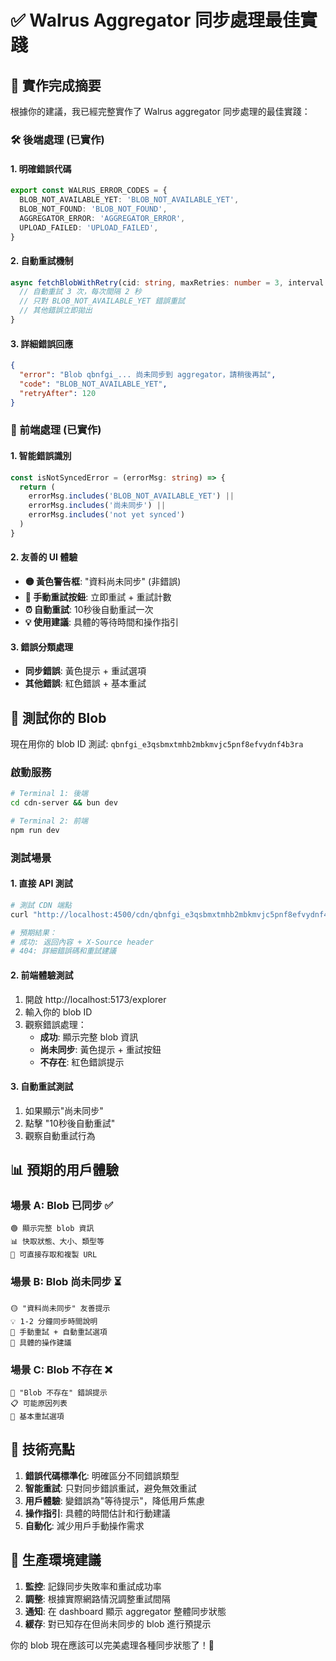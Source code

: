 # ✅ Walrus Aggregator 同步處理最佳實踐

## 🎯 實作完成摘要

根據你的建議，我已經完整實作了 Walrus aggregator 同步處理的最佳實踐：

### 🛠 後端處理 (已實作)

#### 1. 明確錯誤代碼

```typescript
export const WALRUS_ERROR_CODES = {
  BLOB_NOT_AVAILABLE_YET: 'BLOB_NOT_AVAILABLE_YET',
  BLOB_NOT_FOUND: 'BLOB_NOT_FOUND',
  AGGREGATOR_ERROR: 'AGGREGATOR_ERROR',
  UPLOAD_FAILED: 'UPLOAD_FAILED',
}
```

#### 2. 自動重試機制

```typescript
async fetchBlobWithRetry(cid: string, maxRetries: number = 3, interval: number = 2000) {
  // 自動重試 3 次，每次間隔 2 秒
  // 只對 BLOB_NOT_AVAILABLE_YET 錯誤重試
  // 其他錯誤立即拋出
}
```

#### 3. 詳細錯誤回應

```json
{
  "error": "Blob qbnfgi_... 尚未同步到 aggregator，請稍後再試",
  "code": "BLOB_NOT_AVAILABLE_YET",
  "retryAfter": 120
}
```

### 🎨 前端處理 (已實作)

#### 1. 智能錯誤識別

```typescript
const isNotSyncedError = (errorMsg: string) => {
  return (
    errorMsg.includes('BLOB_NOT_AVAILABLE_YET') ||
    errorMsg.includes('尚未同步') ||
    errorMsg.includes('not yet synced')
  )
}
```

#### 2. 友善的 UI 體驗

- **🟡 黃色警告框**: "資料尚未同步" (非錯誤)
- **🔄 手動重試按鈕**: 立即重試 + 重試計數
- **⏰ 自動重試**: 10秒後自動重試一次
- **💡 使用建議**: 具體的等待時間和操作指引

#### 3. 錯誤分類處理

- **同步錯誤**: 黃色提示 + 重試選項
- **其他錯誤**: 紅色錯誤 + 基本重試

## 🧪 測試你的 Blob

現在用你的 blob ID 測試: `qbnfgi_e3qsbmxtmhb2mbkmvjc5pnf8efvydnf4b3ra`

### 啟動服務

```bash
# Terminal 1: 後端
cd cdn-server && bun dev

# Terminal 2: 前端
npm run dev
```

### 測試場景

#### 1. 直接 API 測試

```bash
# 測試 CDN 端點
curl "http://localhost:4500/cdn/qbnfgi_e3qsbmxtmhb2mbkmvjc5pnf8efvydnf4b3ra"

# 預期結果：
# 成功: 返回內容 + X-Source header
# 404: 詳細錯誤碼和重試建議
```

#### 2. 前端體驗測試

1. 開啟 http://localhost:5173/explorer
2. 輸入你的 blob ID
3. 觀察錯誤處理：
   - **成功**: 顯示完整 blob 資訊
   - **尚未同步**: 黃色提示 + 重試按鈕
   - **不存在**: 紅色錯誤提示

#### 3. 自動重試測試

1. 如果顯示"尚未同步"
2. 點擊 "10秒後自動重試"
3. 觀察自動重試行為

## 📊 預期的用戶體驗

### 場景 A: Blob 已同步 ✅

```
🟢 顯示完整 blob 資訊
📊 快取狀態、大小、類型等
🔗 可直接存取和複製 URL
```

### 場景 B: Blob 尚未同步 ⏳

```
🟡 "資料尚未同步" 友善提示
💡 1-2 分鐘同步時間說明
🔄 手動重試 + 自動重試選項
📝 具體的操作建議
```

### 場景 C: Blob 不存在 ❌

```
🔴 "Blob 不存在" 錯誤提示
📋 可能原因列表
🔄 基本重試選項
```

## 🎯 技術亮點

1. **錯誤代碼標準化**: 明確區分不同錯誤類型
2. **智能重試**: 只對同步錯誤重試，避免無效重試
3. **用戶體驗**: 變錯誤為"等待提示"，降低用戶焦慮
4. **操作指引**: 具體的時間估計和行動建議
5. **自動化**: 減少用戶手動操作需求

## 🚀 生產環境建議

1. **監控**: 記錄同步失敗率和重試成功率
2. **調整**: 根據實際網路情況調整重試間隔
3. **通知**: 在 dashboard 顯示 aggregator 整體同步狀態
4. **緩存**: 對已知存在但尚未同步的 blob 進行預提示

你的 blob 現在應該可以完美處理各種同步狀態了！🎉
